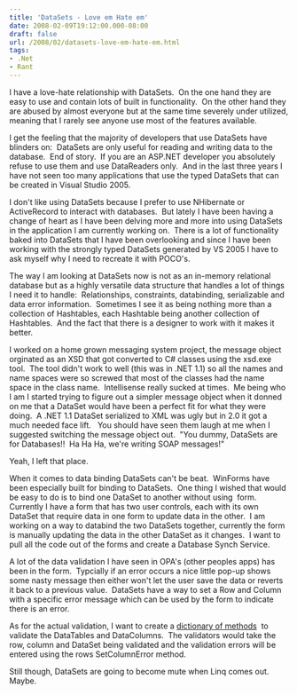 ```yaml
---
title: 'DataSets - Love em Hate em'
date: 2008-02-09T19:12:00.000-08:00
draft: false
url: /2008/02/datasets-love-em-hate-em.html
tags: 
- .Net
- Rant
---
```


I have a love-hate relationship with DataSets.  On the one hand they are easy to use and contain lots of built in functionality.  On the other hand they are abused by almost everyone but at the same time severely under utilized, meaning that I rarely see anyone use most of the features available.  
  
I get the feeling that the majority of developers that use DataSets have blinders on:  DataSets are only useful for reading and writing data to the database.  End of story.  If you are an ASP.NET developer you absolutely refuse to use them and use DataReaders only.  And in the last three years I have not seen too many applications that use the typed DataSets that can be created in Visual Studio 2005.  
  
I don't like using DataSets because I prefer to use NHibernate or ActiveRecord to interact with databases.  But lately I have been having a change of heart as I have been delving more and more into using DataSets in the application I am currently working on.  There is a lot of functionality baked into DataSets that I have been overlooking and since I have been working with the strongly typed DataSets generated by VS 2005 I have to ask myself why I need to recreate it with POCO's.  
  
The way I am looking at DataSets now is not as an in-memory relational database but as a highly versatile data structure that handles a lot of things I need it to handle:  Relationships, constraints, databinding, serializable and data error information.  Sometimes I see it as being nothing more than a collection of Hashtables, each Hashtable being another collection of Hashtables.  And the fact that there is a designer to work with it makes it better.  
  
I worked on a home grown messaging system project, the message object orginated as an XSD that got converted to C# classes using the xsd.exe tool.  The tool didn't work to well (this was in .NET 1.1) so all the names and name spaces were so screwed that most of the classes had the name space in the class name.  Intellisense really sucked at times.  Me being who I am I started trying to figure out a simpler message object when it donned on me that a DataSet would have been a perfect fit for what they were doing.  A .NET 1.1 DataSet serialized to XML was ugly but in 2.0 it got a much needed face lift.   You should have seen them laugh at me when I suggested switching the message object out.  "You dummy, DataSets are for Databases!!  Ha Ha Ha, we're writing SOAP messages!"   
  
Yeah, I left that place.  
  
When it comes to data binding DataSets can't be beat.  WinForms have been especially built for binding to DataSets.  One thing I wished that would be easy to do is to bind one DataSet to another without using  form.  Currently I have a form that has two user controls, each with its own DataSet that require data in one form to update data in the other.  I am working on a way to databind the two DataSets together, currently the form is manually updating the data in the other DataSet as it changes.  I want to pull all the code out of the forms and create a Database Synch Service.  
  
A lot of the data validation I have seen in OPA's (other peoples apps) has been in the form.  Typcially if an error occurs a nice little pop-up shows some nasty message then either won't let the user save the data or reverts it back to a previous value.  DataSets have a way to set a Row and Column with a specific error message which can be used by the form to indicate there is an error.  
  
As for the actual validation, I want to create a [dictionary of methods](http://ebersys.blogspot.com/2006/09/dictionaries-of-methods-in-c.html "Dictionaries of methods in C#")  to validate the DataTables and DataColumns.  The validators would take the row, column and DataSet being validated and the validation errors will be entered using the rows SetColumnError method.  
  
Still though, DataSets are going to become mute when Linq comes out.  Maybe.